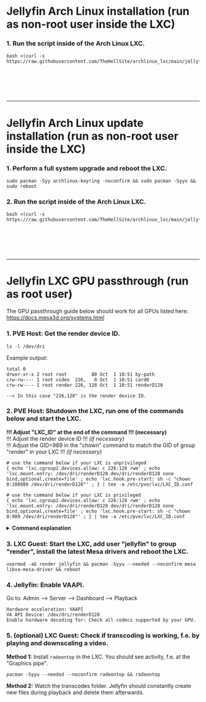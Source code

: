 # Jellyfin Arch Linux installation (run as non-root user inside the LXC)

### 1. Run the script inside of the Arch Linux LXC.

  ```
  bash <(curl -s https://raw.githubusercontent.com/TheHellSite/archlinux_lxc/main/jellyfin/jellyfin_installer.sh)
  ```

<br />
<br />
<br />
<br />
<hr>

# Jellyfin Arch Linux update installation (run as non-root user inside the LXC)

### 1. Perform a full system upgrade and reboot the LXC.

  ```
  sudo pacman -Syy archlinux-keyring -noconfirm && sudo pacman -Syyu && sudo reboot
  ```

### 2. Run the script inside of the Arch Linux LXC.

  ```
  bash <(curl -s https://raw.githubusercontent.com/TheHellSite/archlinux_lxc/main/jellyfin/jellyfin_updater.sh)
  ```

<br />
<br />
<br />
<br />
<hr>

# Jellyfin LXC GPU passthrough (run as root user)

The GPU passthrough guide below should work for all GPUs listed here: https://docs.mesa3d.org/systems.html

### 1. PVE Host: Get the render device ID.

  ```
  ls -l /dev/dri
  ```

  Example output:
  ```
  total 0
  drwxr-xr-x 2 root root         80 Oct  1 10:51 by-path
  crw-rw---- 1 root video  226,   0 Oct  1 10:51 card0
  crw-rw---- 1 root render 226, 128 Oct  1 10:51 renderD128
  
  --> In this case "226,128" is the render device ID.
  ```

### 2. PVE Host: Shutdown the LXC, run one of the commands below and start the LXC.

  **!!! Adjust "LXC_ID" at the end of the command !!! (necessary)**\
  !!! Adjust the render device ID !!! *(if necessary)*\
  !!! Adjust the GID=989 in the "chown" command to match the GID of group "render" in your LXC !!! *(if necessary)*

  ```
  # use the command below if your LXC is unprivileged
  { echo 'lxc.cgroup2.devices.allow: c 226:128 rwm' ; echo 'lxc.mount.entry: /dev/dri/renderD128 dev/dri/renderD128 none bind,optional,create=file' ; echo 'lxc.hook.pre-start: sh -c "chown 0:100989 /dev/dri/renderD128"' ; } | tee -a /etc/pve/lxc/LXC_ID.conf
  
  # use the command below if your LXC is privileged
  { echo 'lxc.cgroup2.devices.allow: c 226:128 rwm' ; echo 'lxc.mount.entry: /dev/dri/renderD128 dev/dri/renderD128 none bind,optional,create=file' ; echo 'lxc.hook.pre-start: sh -c "chown 0:989 /dev/dri/renderD128"' ; } | tee -a /etc/pve/lxc/LXC_ID.conf
  ```

  <details>
  <summary><b>Command explanation</b></summary>
    
    1. Grant the LXC access to the render device of the PVE host.  
           lxc.cgroup2.devices.allow: c 226:128 rwm
    2. Mount the render device in the LXC.  
           lxc.mount.entry: /dev/dri/renderD128 dev/dri/renderD128 none bind,optional,create=file
    3. Change UID and GID of the render device to root:render on the PVE host during each start of the LXC.  
           lxc.hook.pre-start: sh -c "chown 0:100989 /dev/dri/renderD128"
  </details>

### 3. LXC Guest: Start the LXC, add user "jellyfin" to group "render", install the latest Mesa drivers and reboot the LXC.

  ```
  usermod -aG render jellyfin && pacman -Syyu --needed --noconfirm mesa libva-mesa-driver && reboot
  ```

### 4. Jellyfin: Enable VAAPI.

  Go to: Admin --> Server --> Dashboard --> Playback
  ```
  Hardware acceleration: VAAPI
  VA API Device: /dev/dri/renderD128
  Enable hardware decoding for: Check all codecs supported by your GPU.
  ```

### 5. (optional) LXC Guest: Check if transcoding is working, f.e. by playing and downscaling a video.

  **Method 1:** Install ```radeontop``` in the LXC. You should see activity, f.e. at the "Graphics pipe".
  ```
  pacman -Syyu --needed --noconfirm radeontop && radeontop
  ```

  **Method 2:** Watch the transcodes folder. Jellyfin should constantly create new files during playback and delete them afterwards.
